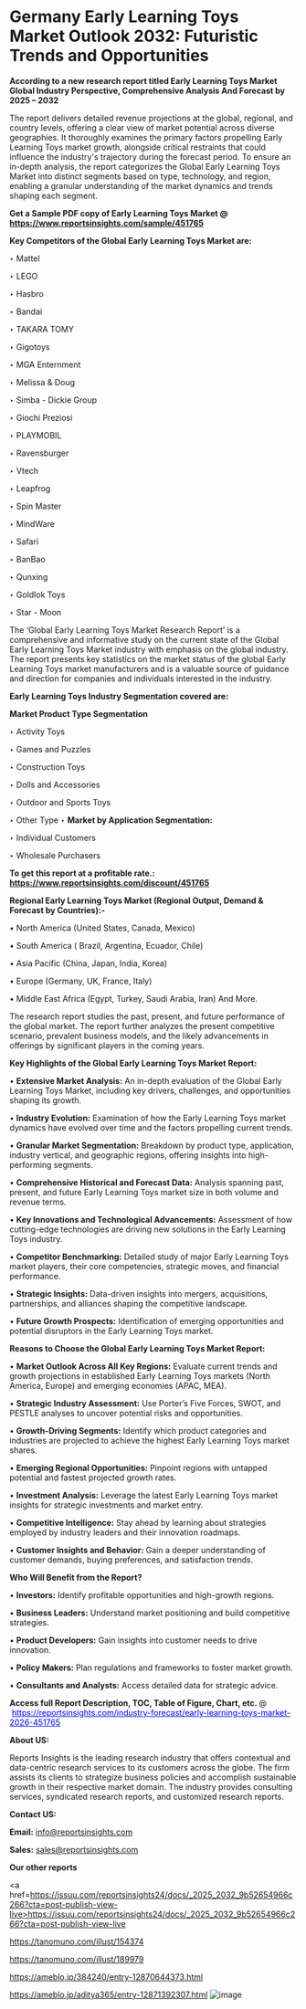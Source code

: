 # Germany Early Learning Toys Market Outlook 2032: Futuristic Trends and Opportunities

<strong>According to a new research report titled Early Learning Toys Market Global Industry Perspective, Comprehensive Analysis And Forecast by 2025 – 2032</strong>

The report delivers detailed revenue projections at the global, regional, and country levels, offering a clear view of market potential across diverse geographies. It thoroughly examines the primary factors propelling Early Learning Toys market growth, alongside critical restraints that could influence the industry's trajectory during the forecast period. To ensure an in-depth analysis, the report categorizes the Global Early Learning Toys Market into distinct segments based on type, technology, and region, enabling a granular understanding of the market dynamics and trends shaping each segment.

<strong>Get a Sample PDF copy of Early Learning Toys Market </strong><strong>@<a href=https://www.reportsinsights.com/sample/451765 style=color:#0000ff;> https://www.reportsinsights.com/sample/451765</a></strong></font>

<strong>Key Competitors of the Global Early Learning Toys Market are:</strong>

‣ Mattel

‣ LEGO

‣ Hasbro

‣ Bandai

‣ TAKARA TOMY

‣ Gigotoys

‣ MGA Enternment

‣ Melissa & Doug

‣ Simba - Dickie Group

‣ Giochi Preziosi

‣ PLAYMOBIL

‣ Ravensburger

‣ Vtech

‣ Leapfrog

‣ Spin Master

‣ MindWare

‣ Safari

‣ BanBao

‣ Qunxing

‣ Goldlok Toys

‣ Star - Moon

The ‘Global Early Learning Toys Market Research Report’ is a comprehensive and informative study on the current state of the Global Early Learning Toys Market industry with emphasis on the global industry. The report presents key statistics on the market status of the global Early Learning Toys market manufacturers and is a valuable source of guidance and direction for companies and individuals interested in the industry.

<strong>Early Learning Toys Industry Segmentation covered are:</strong>

<strong>Market Product Type Segmentation</strong>

‣ Activity Toys

‣ Games and Puzzles

‣ Construction Toys

‣ Dolls and Accessories

‣ Outdoor and Sports Toys

‣ Other Type
‣ 
<strong>Market by Application Segmentation:</strong>

‣ Individual Customers

‣ Wholesale Purchasers

<strong>To get this report at a profitable rate.: <a href=https://www.reportsinsights.com/discount/451765 style=color:#0000ff;>https://www.reportsinsights.com/discount/451765</a></strong></font>

<strong>Regional Early Learning Toys Market (Regional Output, Demand &amp; Forecast by Countries):-</strong>

• North America (United States, Canada, Mexico)

• South America ( Brazil, Argentina, Ecuador, Chile)

• Asia Pacific (China, Japan, India, Korea)

• Europe (Germany, UK, France, Italy)

• Middle East Africa (Egypt, Turkey, Saudi Arabia, Iran) And More.

The research report studies the past, present, and future performance of the global market. The report further analyzes the present competitive scenario, prevalent business models, and the likely advancements in offerings by significant players in the coming years.

<strong>Key Highlights of the Global Early Learning Toys Market Report:</strong>

• <strong>Extensive Market Analysis:</strong> An in-depth evaluation of the Global Early Learning Toys Market, including key drivers, challenges, and opportunities shaping its growth.

• <strong>Industry Evolution:</strong> Examination of how the Early Learning Toys market dynamics have evolved over time and the factors propelling current trends.

• <strong>Granular Market Segmentation:</strong> Breakdown by product type, application, industry vertical, and geographic regions, offering insights into high-performing segments.

• <strong>Comprehensive Historical and Forecast Data:</strong> Analysis spanning past, present, and future Early Learning Toys market size in both volume and revenue terms.

• <strong>Key Innovations and Technological Advancements:</strong> Assessment of how cutting-edge technologies are driving new solutions in the Early Learning Toys industry.

• <strong>Competitor Benchmarking:</strong> Detailed study of major Early Learning Toys market players, their core competencies, strategic moves, and financial performance.

• <strong>Strategic Insights:</strong> Data-driven insights into mergers, acquisitions, partnerships, and alliances shaping the competitive landscape.

• <strong>Future Growth Prospects:</strong> Identification of emerging opportunities and potential disruptors in the Early Learning Toys market.

<strong>Reasons to Choose the Global Early Learning Toys Market Report:</strong>

• <strong>Market Outlook Across All Key Regions:</strong> Evaluate current trends and growth projections in established Early Learning Toys markets (North America, Europe) and emerging economies (APAC, MEA).

• <strong>Strategic Industry Assessment:</strong> Use Porter’s Five Forces, SWOT, and PESTLE analyses to uncover potential risks and opportunities.

• <strong>Growth-Driving Segments:</strong> Identify which product categories and industries are projected to achieve the highest Early Learning Toys market shares.

• <strong>Emerging Regional Opportunities:</strong> Pinpoint regions with untapped potential and fastest projected growth rates.

• <strong>Investment Analysis:</strong> Leverage the latest Early Learning Toys market insights for strategic investments and market entry.

• <strong>Competitive Intelligence:</strong> Stay ahead by learning about strategies employed by industry leaders and their innovation roadmaps.

• <strong>Customer Insights and Behavior:</strong> Gain a deeper understanding of customer demands, buying preferences, and satisfaction trends.

<strong>Who Will Benefit from the Report?</strong>

• <strong>Investors:</strong> Identify profitable opportunities and high-growth regions.

• <strong>Business Leaders:</strong> Understand market positioning and build competitive strategies.

• <strong>Product Developers:</strong> Gain insights into customer needs to drive innovation.

• <strong>Policy Makers:</strong> Plan regulations and frameworks to foster market growth.

• <strong>Consultants and Analysts:</strong> Access detailed data for strategic advice.
</ul>
<strong>Access full Report Description, TOC, Table of Figure, Chart, etc. </strong>@  <a href=https://reportsinsights.com/industry-forecast/early-learning-toys-market-2026-451765 style=color:#0000ff;>https://reportsinsights.com/industry-forecast/early-learning-toys-market-2026-451765</a></font>

<strong><strong>About US</strong>:</strong>

Reports Insights is the leading research industry that offers contextual and data-centric research services to its customers across the globe. The firm assists its clients to strategize business policies and accomplish sustainable growth in their respective market domain. The industry provides consulting services, syndicated research reports, and customized research reports.

<strong>Contact US:</strong>

<p class=""""><b>Email:</b> <a href=mailto:info@reportsinsights.com>info@reportsinsights.com</a></p>
<p class=""""><b>Sales:</b> <a href=mailto:sales@reportsinsights.com>sales@reportsinsights.com</a></p>

<strong>Our other reports</strong>

<a href=https://issuu.com/reportsinsights24/docs/_2025_2032_9b52654966c266?cta=post-publish-view-live>https://issuu.com/reportsinsights24/docs/_2025_2032_9b52654966c266?cta=post-publish-view-live</a>

<a href=https://tanomuno.com/illust/154374>https://tanomuno.com/illust/154374</a>

<a href=https://tanomuno.com/illust/189979>https://tanomuno.com/illust/189979</a>

<a href=https://ameblo.jp/384240/entry-12870644373.html>https://ameblo.jp/384240/entry-12870644373.html</a>

<a href=https://ameblo.jp/aditya365/entry-12871392307.html>https://ameblo.jp/aditya365/entry-12871392307.html</a>
![image](https://github.com/user-attachments/assets/099b85fb-99d2-4c95-95d4-ef0ee8737c3c)
